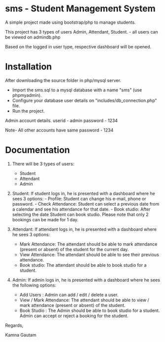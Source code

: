 # sms - Student Management System

A simple project made using bootstrap/php to manage students.

This project has 3 types of users Admin, Attendant, Student. - all users can be viewed on admindb.php

Based on the logged in user type, respective dashboard will be opened.



# Installation

After downloading the source folder in php/mysql server.
- Import the sms.sql to a mysql database with a name "sms" (use phpmyadmin).
- Configure your database user details on "includes/db_connection.php" file.
- Run the project.

Admin account details.
userid   - admin
password - 1234

Note- All other accounts have same password - 1234



# Documentation

1) There will be 3 types of users:
    - Student
    - Attendant
    - Admin
    
2) Student:
    If student logs in, he is presented with a dashboard where he sees 3 options:
        - Profile: Student can change his e-mail, phone or password.
        - Check Attendance: Student can select a previous date from a calendar and see his attendance for that date.
        - Book studio: After selecting the date Student can book studio. Please note that only 2 bookings can be made for 1 day.
        
3) Attendant:
     If attendant logs in, he is presented with a dashboard where he sees 3 options:
     - Mark Attendance: The attendant should be able to mark attendance (present or absent) of the student for the current day.
     - View Attendance: The attendant should be able to see their previous attendance.
     - Book studio: The attendant should be able to book studio for a student.
        
4) Admin:
 	 If admin logs in, he is presented with a dashboard where he sees the following options:
    - Add Users : Admin can add / edit / delete a user.
    - View / Mark Attendance: The attendant should be able to view / mark attendance (present or absent) of the student.
    - Book Studio : The Admin should be able to book studio for a student. Admin can accept or reject a booking for the student.




Regards,

Kamna Gautam

